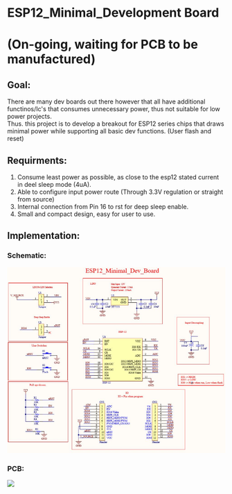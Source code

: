 # ESP12_Minimal_Development Board
# (On-going, waiting for PCB to be manufactured)
## Goal:
There are many dev boards out there however that all have additional functinos/Ic's that consumes unnecessary power, thus not suitable for low power projects.<br/>
Thus. this project is to develop a breakout for ESP12 series chips that draws minimal power while supporting all basic dev functions.
(User flash and reset)
## Requirments:
1. Consume least power as possible, as close to the esp12 stated current in deel sleep mode (4uA).
2. Able to configure input power route (Through 3.3V regulation or straight from source)
3. Internal connection from Pin 16 to rst for deep sleep enable.
4. Small and compact design, easy for user to use.
## Implementation:
### Schematic:
![](Images/Schematic.JPG) 
### PCB:
![](Images/PCB.gif) 
